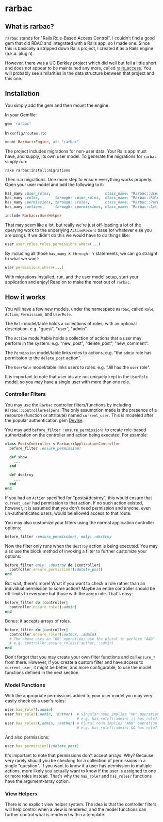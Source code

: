 rarbac
======

## What is rarbac?

`rarbac` stands for "Rails Role-Based Access Control". I couldn't find a good
gem that did RBAC and integrated with a Rails app, so I made one. Since this is
basically a stripped down Rails project, I created it as a Rails engine
(a.k.a. plugin).

However, there was a UC Berkley project which did well but fell a little short
and does not appear to be maintained any more, called
[rails_access](https://github.com/ucberkeley/rails_access). You will probably
see similarities in the data structure between that project and this
one.

## Installation

You simply add the gem and then mount the engine.

In your Gemfile:

```ruby
gem 'rarbac'
```

In `config/routes.rb`:

```ruby
mount Rarbac::Engine, at: "rarbac"
```

The project includes migrations for non-user data. Your Rails app must have, and
supply, its own user model. To generate the migrations for `rarbac` simply run:

    rake rarbac:install:migrations

Then run migrations. One more step to ensure everything works properly. Open
your user model and add the following to it:

```ruby
has_many :user_roles,                         class_name: "Rarbac::UserRole"
has_many :roles,       through: :user_roles,  class_name: "Rarbac::Role"
has_many :permissions, through: :roles,       class_name: "Rarbac::Permission"
has_many :actions,     through: :permissions, class_name: "Rarbac::Action"

include Rarbac::UserHelper
```

That may seem like a lot, but really we're just off-loading a lot of the
querying work to the underlying `ActiveRecord` base (or whatever else you are
using). If we didn't do this we would have to do things like:

```ruby
user.user_roles.roles.permissions.where(...)
```

By including all those `has_many X through: Y` statements, we can go straight to
what we want:

```ruby
user.permissions.where(...)
```

With migrations installed, run, and the user model setup, start your application
and enjoy! Read on to make the most out of `rarbac`.

## How it works

You will have a few new models, under the namespace `Rarbac`, called `Role`,
`Action`, `Permission`, and `UserRole`.

The `Role` model/table holds a collections of roles, with an optional
description. e.g. "guest", "user", "admin".

The `Action` model/table holds a collection of actions that a user may perform
in the system. e.g. "new_post", "delete_post", "new_comment".

The `Permission` model/table links roles to actions. e.g. "the `admin` role has
permission to the `delete_post` action".

The `UserRole` model/table links users to roles. e.g. "Jill has the `user`
role".

It is important to note that user ids are not uniquely kept in the `UserRole`
model, so you may have a single user with more than one role.

### Controller Filters

You may use the `Rarbac` controller filters/functions by including
`Rarbac::ControllerHelpers`. The only assumption made is the presence of a
resource (function or attribute) named `current_user`. This is modeled after the
popular authentication gem [Devise](https://github.com/plataformatec/devise).

You may add `before_filter :ensure_permission!` to create role-based authorization
on the controller and action being executed. For example:

```ruby
class PostsController < Rarbac::ApplicationController
  before_filter :ensure_permission!

  def show
    ...
  end

  def destroy
    ...
  end
end
 ```

If you had an `Action` specified for "posts#destroy", this would ensure that
`current_user` had permission to that action. If no such action existed,
however, it is assumed that you don't need permission and anyone, even
un-authenticated users, would be allowed access to that route.

You may also customize your filters using the normal application controller
options:

```ruby
before_filter :ensure_permission!, only: :destroy
```

Now the filter only runs when the `destroy` action is being executed. You may
also use the block method of invoking a filter to further customize your
options:

```ruby
before_filter only: :destroy do |controller|
  controller.ensure_permission!(:delete_post)
end
```

But wait, there's more! What if you want to check a role rather than an
individual permission to some action? Maybe an entire controller should be
off-limits to everyone but those with the `admin` role. That's easy:

```ruby
before_filter do |controller|
  controller.ensure_role!(:admin)
end
```

Bonus: it accepts arrays of roles.

```ruby
before_filter do |controller|
  controller.ensure_role!(:author, :admin)
  # The above uses an "OR" operation; use the plural to perform "AND"
  # e.g. controller.ensure_roles!(:author, :admin)
end
```

Don't forget that you may create your own filter functions and call `ensure_*`
from there. However, if you create a custom filter and have access to
`current_user`, it might be better, and more configurable, to use the model
functions defined in the next section.

### Model Functions

With the appropriate permissions added to your user model you may very easily
check on a user's roles:

```ruby
user.has_role?(:admin)
user.has_role?(:admin, :author)  # Singular noun implies "OR" operation
                                 # e.g. has_role?(:admin) || has_role?(:author)
user.has_roles?(:admin, :author) # Plural noun implies "AND" operation
                                 # e.g. has_role?(:admin) && has_role?(:author)
```

And also permissions:

```ruby
user.has_permission?(:delete_post)
```

It's important to note that permissions don't accept arrays. Why? Because very
rarely should you be checking for a collection of permissions in a single
"question". If you want to know if a user has permission to multiple actions,
more likely you actually want to know if the user is assigned to one or more
roles instead. That's why the `has_role?` and `has_roles?` functions have the
argument-array option.

### View Helpers

There is no explicit view helper system. The idea is that the controller filters
will help control when a view is rendered, and the model functions can further
control what is rendered within a template.
